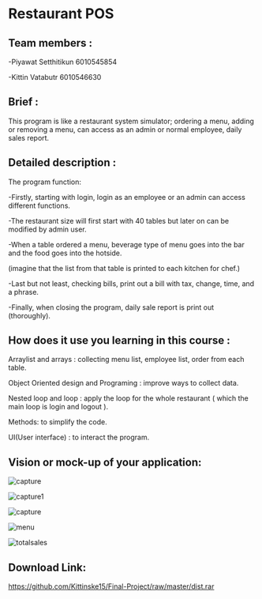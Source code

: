 # Restaurant POS

## Team members :
-Piyawat  Setthitikun	6010545854

-Kittin   Vatabutr    6010546630

## Brief :
This program is like a restaurant system simulator; ordering a menu, adding or removing a menu, 
can access as an admin or normal employee, daily sales report.

## Detailed description :
The program function:

-Firstly, starting with login, login as an employee or an admin can access different functions.

-The restaurant size will first start with 40 tables but later on can be modified by admin user.

-When a table ordered a menu, beverage type of menu goes into the bar and the food goes into the hotside.

 (imagine that the list from that table is printed to each kitchen for chef.)
 
 -Last but not least, checking bills, print out a bill with tax, change, time, and a phrase.
 
 -Finally, when closing the program, daily sale report is print out (thoroughly).

## How does it use you learning in this course :
Arraylist and arrays : collecting menu list, employee list, order from each table.

Object Oriented design and Programing : improve ways to collect data.

Nested loop and loop : apply the loop for the whole restaurant ( which the main loop is login and logout ).

Methods: to simplify the code.

UI(User interface) : to interact the program.

## Vision or mock-up of your application:
![capture](https://user-images.githubusercontent.com/32285869/32792507-1139d474-c996-11e7-956b-cd4330504da2.JPG)

![capture1](https://user-images.githubusercontent.com/32285869/32792668-8429fb4e-c996-11e7-93ba-bcc0aa6fec77.JPG)

![capture](https://user-images.githubusercontent.com/32289827/34027779-92b51d84-e191-11e7-92d0-13fed23a4c0f.PNG)

![menu](https://user-images.githubusercontent.com/32289827/34027883-3997863c-e192-11e7-888f-0c5f60b1c108.PNG)

![totalsales](https://user-images.githubusercontent.com/32289827/34027859-049324be-e192-11e7-8c59-e7873483cc2e.PNG)

## Download Link:
https://github.com/Kittinske15/Final-Project/raw/master/dist.rar


